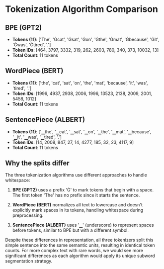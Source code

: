 # Tokenization Algorithm Comparison

## BPE (GPT2)
- **Tokens (11)**: ['The', 'Ġcat', 'Ġsat', 'Ġon', 'Ġthe', 'Ġmat', 'Ġbecause', 'Ġit', 'Ġwas', 'Ġtired', '.']
- **Token IDs**: [464, 3797, 3332, 319, 262, 2603, 780, 340, 373, 10032, 13]
- **Total Count**: 11 tokens

## WordPiece (BERT)
- **Tokens (11)**: ['the', 'cat', 'sat', 'on', 'the', 'mat', 'because', 'it', 'was', 'tired', '.']
- **Token IDs**: [1996, 4937, 2938, 2006, 1996, 13523, 2138, 2009, 2001, 5458, 1012]
- **Total Count**: 11 tokens

## SentencePiece (ALBERT)
- **Tokens (11)**: ['▁the', '▁cat', '▁sat', '▁on', '▁the', '▁mat', '▁because', '▁it', '▁was', '▁tired', '.']
- **Token IDs**: [14, 2008, 847, 27, 14, 4277, 185, 32, 23, 4117, 9]
- **Total Count**: 11 tokens

## Why the splits differ

The three tokenization algorithms use different approaches to handle whitespace:

1. **BPE (GPT2)** uses a prefix 'Ġ' to mark tokens that begin with a space. The first token 'The' has no prefix since it starts the sentence.

2. **WordPiece (BERT)** normalizes all text to lowercase and doesn't explicitly mark spaces in its tokens, handling whitespace during preprocessing.

3. **SentencePiece (ALBERT)** uses '▁' (underscore) to represent spaces before tokens, similar to BPE but with a different symbol.

Despite these differences in representation, all three tokenizers split this simple sentence into the same semantic units, resulting in identical token counts. For more complex text with rare words, we would see more significant differences as each algorithm would apply its unique subword segmentation strategy.
